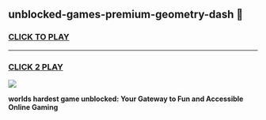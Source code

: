 
## unblocked-games-premium-geometry-dash 👋
<h3>
<a href="https://premium.freeplayer.one?title=unblocked-games-premium-geometry-dash&ref=14F">CLICK TO PLAY</a></h3>
<hr>

<h3>
<a href="https://premium.freeplayer.one?title=unblocked-games-premium-geometry-dash&ref=14F">CLICK 2 PLAY</a>
  
</h3>

<a href="https://premium.freeplayer.one?title=unblocked-games-premium-geometry-dash&ref=12F/"><img src="https://clearcache.store/games.png"></a>


**worlds hardest game unblocked: Your Gateway to Fun and Accessible Online Gaming**
